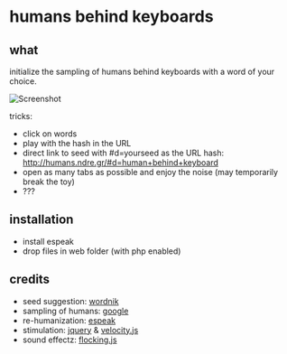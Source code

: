 # humans behind keyboards
## what

initialize the sampling of humans behind keyboards with a word of your choice.

![Screenshot](http://humans.ndre.gr/screen.png)

tricks:
- click on words
- play with the hash in the URL
- direct link to seed with #d=yourseed as the URL hash: http://humans.ndre.gr/#d=human+behind+keyboard
- open as many tabs as possible and enjoy the noise (may temporarily break the toy)
- ???

## installation

- install espeak
- drop files in web folder (with php enabled)

## credits
- seed suggestion: [wordnik](https://www.wordnik.com/)
- sampling of humans: [google](https://support.google.com/websearch/answer/106230?hl=en)
- re-humanization: [espeak](https://github.com/rhdunn/espeak)
- stimulation: [jquery](https://jquery.com) & [velocity.js](http://julian.com/research/velocity/)
- sound effectz: [flocking.js](http://flockingjs.org/)
